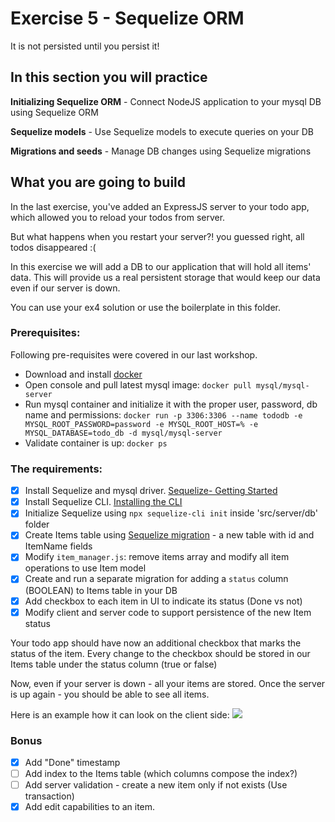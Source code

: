 # Exercise 5 - Sequelize ORM

It is not persisted until you persist it!

## In this section you will practice

**Initializing Sequelize ORM** - Connect NodeJS application to your mysql DB using Sequelize ORM

**Sequelize models** - Use Sequelize models to execute queries on your DB

**Migrations and seeds** - Manage DB changes using Sequelize migrations

## What you are going to build

In the last exercise, you've added an ExpressJS server to your todo app, which allowed you to reload your todos from server.

But what happens when you restart your server?! you guessed right, all todos disappeared :(

In this exercise we will add a DB to our application that will hold all items' data. This will provide us a real persistent storage that would keep our data even if our server is down.

You can use your ex4 solution or use the boilerplate in this folder.

### Prerequisites:

Following pre-requisites were covered in our last workshop.

- Download and install [docker](https://docs.docker.com/get-docker/)
- Open console and pull latest mysql image: `docker pull mysql/mysql-server `
- Run mysql container and initialize it with the proper user, password, db name and permissions: `docker run -p 3306:3306 --name tododb -e MYSQL_ROOT_PASSWORD=password -e MYSQL_ROOT_HOST=% -e MYSQL_DATABASE=todo_db -d mysql/mysql-server`
- Validate container is up: `docker ps`

### The requirements:

- [x] Install Sequelize and mysql driver. [Sequelize- Getting Started](https://sequelize.org/docs/v6/getting-started/)
- [x] Install Sequelize CLI. [Installing the CLI](https://sequelize.org/docs/v6/other-topics/migrations/)
- [x] Initialize Sequelize using `npx sequelize-cli init` inside 'src/server/db' folder
- [x] Create Items table using [Sequelize migration](https://sequelize.org/docs/v6/other-topics/migrations/#creating-the-first-model-and-migration) - a new table with id and ItemName fields
- [x] Modify `item_manager.js`: remove items array and modify all item operations to use Item model
- [x] Create and run a separate migration for adding a `status` column (BOOLEAN) to Items table in your DB
- [x] Add checkbox to each item in UI to indicate its status (Done vs not)
- [x] Modify client and server code to support persistence of the new Item status

Your todo app should have now an additional checkbox that marks the status of the item. Every change to the checkbox should be stored in our Items table under the status column (true or false)

Now, even if your server is down - all your items are stored. Once the server is up again - you should be able to see all items.

Here is an example how it can look on the client side:
![](../assets/hw-5.gif)

### Bonus

- [x] Add "Done" timestamp
- [ ] Add index to the Items table (which columns compose the index?)
- [ ] Add server validation - create a new item only if not exists (Use transaction)
- [x] Add edit capabilities to an item.
